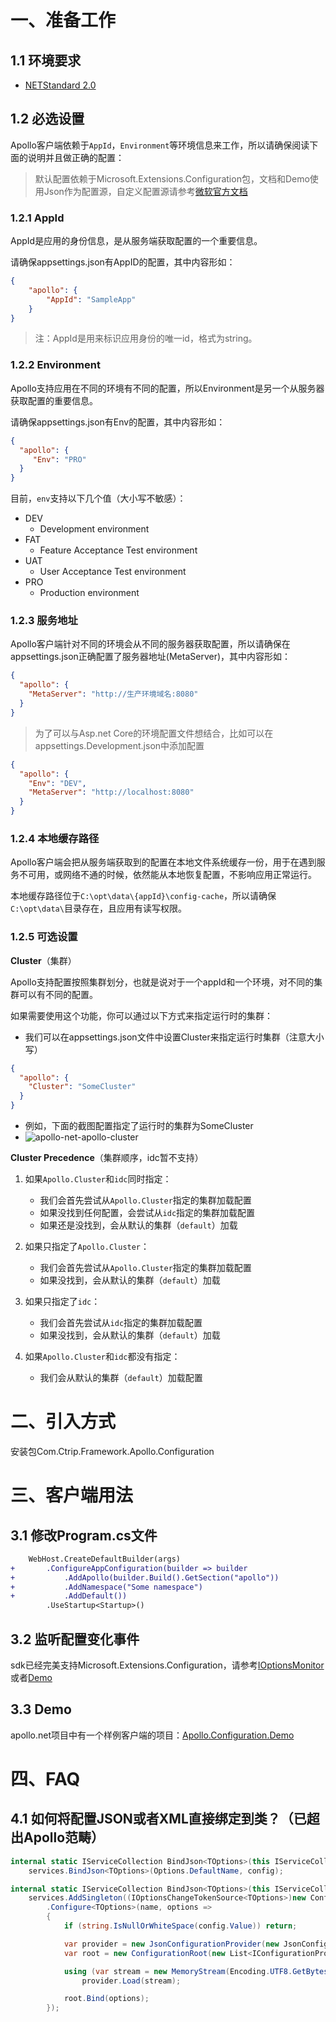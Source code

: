 # 一、准备工作

## 1.1 环境要求
    
* [NETStandard 2.0](https://github.com/dotnet/standard/blob/master/docs/versions/netstandard2.0.md#platform-support)

## 1.2 必选设置
Apollo客户端依赖于`AppId`，`Environment`等环境信息来工作，所以请确保阅读下面的说明并且做正确的配置：

> 默认配置依赖于Microsoft.Extensions.Configuration包，文档和Demo使用Json作为配置源，自定义配置源请参考[微软官方文档](https://docs.microsoft.com/zh-cn/aspnet/core/fundamentals/configuration)

### 1.2.1 AppId

AppId是应用的身份信息，是从服务端获取配置的一个重要信息。

请确保appsettings.json有AppID的配置，其中内容形如：

``` json
{
    "apollo": {
        "AppId": "SampleApp"
    }
}
```

> 注：AppId是用来标识应用身份的唯一id，格式为string。

### 1.2.2 Environment

Apollo支持应用在不同的环境有不同的配置，所以Environment是另一个从服务器获取配置的重要信息。

请确保appsettings.json有Env的配置，其中内容形如：

``` json
{
  "apollo": {
     "Env": "PRO"
  }
}
```

目前，`env`支持以下几个值（大小写不敏感）：
* DEV
  * Development environment
* FAT
  * Feature Acceptance Test environment
* UAT
  * User Acceptance Test environment
* PRO
  * Production environment

### 1.2.3 服务地址
Apollo客户端针对不同的环境会从不同的服务器获取配置，所以请确保在appsettings.json正确配置了服务器地址(MetaServer)，其中内容形如：

``` json
{
  "apollo": {
    "MetaServer": "http://生产环境域名:8080"
  }
}
```

> 为了可以与Asp.net Core的环境配置文件想结合，比如可以在appsettings.Development.json中添加配置

``` json
{
  "apollo": {
    "Env": "DEV",
    "MetaServer": "http://localhost:8080"
  }
}
```

### 1.2.4 本地缓存路径
Apollo客户端会把从服务端获取到的配置在本地文件系统缓存一份，用于在遇到服务不可用，或网络不通的时候，依然能从本地恢复配置，不影响应用正常运行。

本地缓存路径位于`C:\opt\data\{appId}\config-cache`，所以请确保`C:\opt\data\`目录存在，且应用有读写权限。

### 1.2.5 可选设置

**Cluster**（集群）

Apollo支持配置按照集群划分，也就是说对于一个appId和一个环境，对不同的集群可以有不同的配置。

如果需要使用这个功能，你可以通过以下方式来指定运行时的集群：

* 我们可以在appsettings.json文件中设置Cluster来指定运行时集群（注意大小写）

``` json
{
  "apollo": {
    "Cluster": "SomeCluster"
  }
}
```

* 例如，下面的截图配置指定了运行时的集群为SomeCluster
* ![apollo-net-apollo-cluster](https://raw.githubusercontent.com/ctripcorp/apollo/master/doc/images/apollo-net-apollo-cluster.png)

**Cluster Precedence**（集群顺序，idc暂不支持）

1. 如果`Apollo.Cluster`和`idc`同时指定：
    * 我们会首先尝试从`Apollo.Cluster`指定的集群加载配置
    * 如果没找到任何配置，会尝试从`idc`指定的集群加载配置
    * 如果还是没找到，会从默认的集群（`default`）加载

2. 如果只指定了`Apollo.Cluster`：
    * 我们会首先尝试从`Apollo.Cluster`指定的集群加载配置
    * 如果没找到，会从默认的集群（`default`）加载

3. 如果只指定了`idc`：
    * 我们会首先尝试从`idc`指定的集群加载配置
    * 如果没找到，会从默认的集群（`default`）加载

4. 如果`Apollo.Cluster`和`idc`都没有指定：
    * 我们会从默认的集群（`default`）加载配置

# 二、引入方式

安装包Com.Ctrip.Framework.Apollo.Configuration

# 三、客户端用法

## 3.1 修改Program.cs文件

``` diff
    WebHost.CreateDefaultBuilder(args)
+       .ConfigureAppConfiguration(builder => builder
+           .AddApollo(builder.Build().GetSection("apollo"))
+           .AddNamespace("Some namespace")
+           .AddDefault())
        .UseStartup<Startup>()
```

## 3.2 监听配置变化事件

sdk已经完美支持Microsoft.Extensions.Configuration，请参考[IOptionsMonitor](https://docs.microsoft.com/zh-cn/aspnet/core/fundamentals/configuration/options#options-factory-monitoring-and-cache)或者[Demo](https://github.com/ctripcorp/apollo.net/blob/dotnet-core/Apollo.Configuration.Demo/ConfigurationDemo.cs#L46)

## 3.3 Demo
apollo.net项目中有一个样例客户端的项目：[Apollo.Configuration.Demo](https://github.com/ctripcorp/apollo.net/tree/dotnet-core/Apollo.Configuration.Demo)

# 四、FAQ

## 4.1 如何将配置JSON或者XML直接绑定到类？（已超出Apollo范畴）

``` C#
internal static IServiceCollection BindJson<TOptions>(this IServiceCollection services, IConfigurationSection config) where TOptions : class =>
    services.BindJson<TOptions>(Options.DefaultName, config);

internal static IServiceCollection BindJson<TOptions>(this IServiceCollection services, string name, IConfigurationSection config) where TOptions : class =>
    services.AddSingleton((IOptionsChangeTokenSource<TOptions>)new ConfigurationChangeTokenSource<TOptions>(name, config))
        .Configure<TOptions>(name, options =>
        {
            if (string.IsNullOrWhiteSpace(config.Value)) return;

            var provider = new JsonConfigurationProvider(new JsonConfigurationSource { Optional = true }); //可以换成其他的，比如XML
            var root = new ConfigurationRoot(new List<IConfigurationProvider> { provider });

            using (var stream = new MemoryStream(Encoding.UTF8.GetBytes(config.Value)))
                provider.Load(stream);

            root.Bind(options);
        });
```
